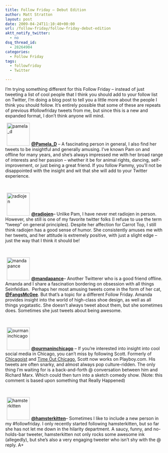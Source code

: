 ```yaml
---
title: Follow Friday – Debut Edition
author: Matt Stratton
layout: post
date: 2009-04-24T11:10:40+00:00
url: /follow-friday/follow-friday-debut-edition
aktt_notify_twitter:
  - no
dsq_thread_id:
  - 28264904
categories:
  - Follow Friday
tags:
  - followfriday
  - Twitter

---
```

I&#8217;m trying something different for this Follow Friday &#8211; instead of just tweeting a list of cool people that I think you should add to your follow list on Twitter, I&#8217;m doing a blog post to tell you a little more about the people I think you should follow. It&#8217;s entirely possible that some of these are repeats of previous #followfriday tweets from me, but since this is a new and expanded format, I don&#8217;t think anyone will mind.

<a href="https://twitter.com/Pamela_D" target="_blank"><img class="alignleft size-full wp-image-5110" style="margin: 0px 5px; border: 0pt;" title="pamela_d" src="/wp-content/uploads/2009/04/pamela_d.jpg" alt="pamela_d" width="73" height="73" /></a><a href="https://twitter.com/Pamela_D" target="_blank"><strong>@Pamela_D</strong></a> &#8211; A fascinating person in general, I also find her tweets to be insightful and generally amusing. I&#8217;ve known Pam on and offline for many years, and she&#8217;s always impressed me with her broad range of interests and her passion &#8211; whether it be for animal rights, dancing, self-improvement, or just being a great friend. If you follow Pammy, you&#8217;ll not be disappointed with the insight and wit that she will add to your Twitter experience.
  
<br clear="all" />
  
<a href="https://twitter.com/radiojen" target="_blank"><img class="alignleft size-full wp-image-5112" style="border: 0pt none; margin: 0px 5px;" title="radiojen" src="/wp-content/uploads/2009/04/radiojen.jpg" alt="radiojen" width="73" height="73" /></a><a href="https://twitter.com/radiojen" target="_blank"><strong>@radiojen</strong></a>&#8211; Unlike Pam, I have never met radiojen in person. However, she still is one of my favorite twitter folks (I refuse to use the term &#8220;tweep&#8221; on general principles). Despite her affection for Carrot Top, I still think radiojen has a good sense of humor. She consistently amuses me with her tweets, and her attitude is extremely positive, with just a slight edge &#8211; just the way that I think it should be!
  
<br clear="all" />
  
<a href="https://twitter.com/mandapance" target="_blank"><img class="alignleft size-full wp-image-5114" style="border: 0pt none; margin: 0px 5px;" title="mandapance" src="/wp-content/uploads/2009/04/mandapance.jpg" alt="mandapance" width="73" height="73" /></a><a href="https://twitter.com/mandapance" target="_blank"><strong>@mandapance</strong></a>&#8211; Another Twitterer who is a good friend offline. Amanda and I share a fascination bordering on obsession with all things Seinfeldian.  Perhaps her most amusing tweets come in the form of her cat, <a href="https://twitter.com/FangsMcGee" target="_blank"><strong>@FangsMcGee</strong></a>. But that&#8217;s a topic for a different Follow Friday. Amanda provides insight into the world of high-class shoe design, as well as all things yogatastic. She doesn&#8217;t always tweet about them, but she sometimes does. Sometimes she just tweets about being awesome.
  
<br clear="all" />
  
<a href="https://twitter.com/ourmaninchicago" target="_blank"><img class="alignleft size-full wp-image-5115" style="border: 0pt none; margin: 0px 5px;" title="ourmaninchicago" src="/wp-content/uploads/2009/04/ourmaninchicago.jpg" alt="ourmaninchicago" width="73" height="73" /></a><a href="https://twitter.com/ourmaninchicago" target="_blank"><strong>@ourmaninchicago</strong></a> &#8211; If you&#8217;re interested into insight into cool social media in Chicago, you can&#8217;t miss by following Scott. Formerly of <a href="https://www.chicagoist.com" target="_blank">Chicagoist</a> and <a href="https://chicago.timeout.com/" target="_blank">Time Out Chicago</a>, Scott now works on Playboy.com. His tweets are often snarky, and almost always pop culture-ridden. The only thing I&#8217;m waiting for is a back-and-forth @ conversation between him and Richard Marx. Which could then turn into a sketch comedy show. (Note: this comment is based upon something that Really Happened)
  
<br clear="all" />
  
<a href="https://twitter.com/hamsterkitten" target="_blank"><img class="alignleft size-full wp-image-5128" style="margin: 0px 5px; border: 0px;" title="hamsterkitten" src="/wp-content/uploads/2009/04/hamsterkitten.jpg" alt="hamsterkitten" width="73" height="73" /></a><a href="https://twitter.com/hamsterkitten" target="_blank"><strong>@hamsterkitten</strong></a>&#8211; Sometimes I like to include a new person in my #followfriday. I only recently started following hamsterkitten, but so far she has not let me down in the hilarity department. A saucy, funny, and no-holds-bar tweeter, hamsterkitten not only rocks some awesome ink (allegedly), but she&#8217;s also a very engaging tweeter who isn&#8217;t shy with the @ reply. A+
  
<br clear="all" />